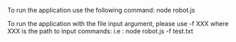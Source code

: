 To run the application use the following command:
node robot.js



To run the application with the file input argument, please use -f XXX where XXX is the path to input commands:
i.e : node robot.js -f test.txt


